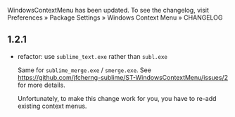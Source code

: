 WindowsContextMenu has been updated. To see the changelog, visit
Preferences » Package Settings » Windows Context Menu » CHANGELOG

## 1.2.1

- refactor: use `sublime_text.exe` rather than `subl.exe`

  Same for `sublime_merge.exe` / `smerge.exe`.
  See https://github.com/jfcherng-sublime/ST-WindowsContextMenu/issues/2 for more details.

  Unfortunately, to make this change work for you, you have to re-add existing context menus.
